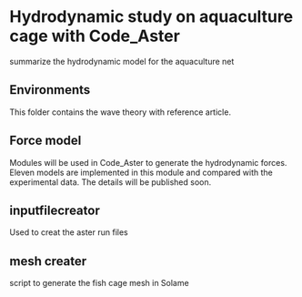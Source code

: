 # Hydrodynamic study on aquaculture cage with Code_Aster
summarize the hydrodynamic model for the aquaculture net
## Environments 
This folder contains the wave theory with reference article.

## Force model
Modules will be used in Code_Aster to generate the hydrodynamic forces.
Eleven models are implemented in this module and compared with the experimental data.
The details will be published soon.

## inputfilecreator
Used to creat the aster run files

## mesh creater
script to generate the fish cage mesh in Solame 